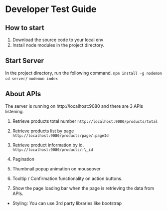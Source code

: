# Developer Test Guide

## How to start

1. Download the source code to your local env
2. Install node modules in the project directory.

## Start Server

In the project directory, run the following command.
`npm install -g nodemon`
`cd server/`
`nodemon index`

## About APIs

The server is running on http://localhost:9080 and there are 3 APIs listening.

1. Retrieve products total number
   `http://localhost:9080/products/total`

2. Retrieve products list by page
   `http://localhost:9080/products/page/:pageId`

3. Retrieve product information by id.
   `http://localhost:9080/products/:\_id`


1. Pagination
2. Thumbnail popup animation on mouseover
3. Tooltip / Confirmation functionality on action buttons.
4. Show the page loading bar when the page is retrieving the data from APIs.


- Styling: You can use 3rd party libraries like bootstrap
